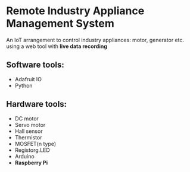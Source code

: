 # Remote Industry Appliance Management System

An IoT arrangement to control industry appliances: motor, generator etc. using  a  web  tool with **live data recording**

## Software tools:
  - Adafruit IO
  - Python

## Hardware tools:
  - DC motor 
  - Servo motor
  - Hall sensor
  - Thermistor
  - MOSFET(n type)
  - Registorg.LED
  - Arduino
  - **Raspberry Pi**

